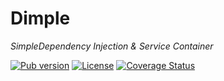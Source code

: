 Dimple
======

*SimpleDependency Injection & Service Container*

[![Pub version](https://img.shields.io/pub/v/dimple.svg?style=square)](https://pub.dartlang.org/packages/dimple)
[![License](https://img.shields.io/badge/license-MIT-blue.svg?style=square)](https://github.com/Dartiny/dimple/blob/master/LICENSE)
[![Coverage Status](https://coveralls.io/repos/Dartiny/dimple/badge.svg)](https://coveralls.io/r/Dartiny/dimple)